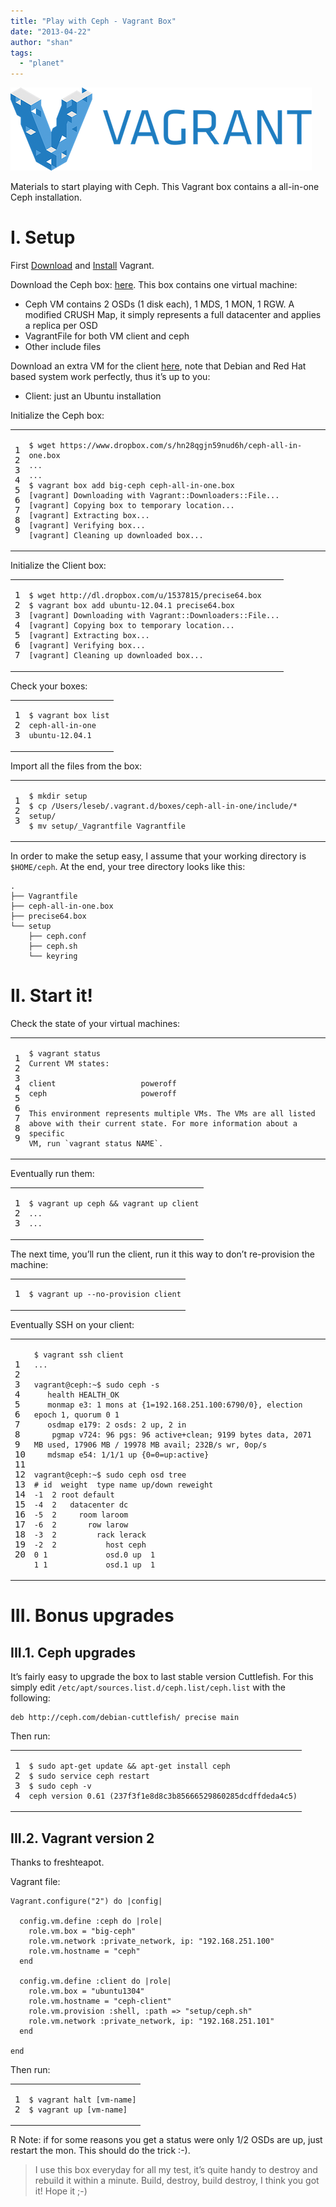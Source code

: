 ```yaml
---
title: "Play with Ceph - Vagrant Box"
date: "2013-04-22"
author: "shan"
tags: 
  - "planet"
---
```


![](images/vagrant-logo.png "Play with Ceph - Vagrant Box")

Materials to start playing with Ceph. This Vagrant box contains a all-in-one Ceph installation.

# I. Setup

First [Download](http://downloads.vagrantup.com/) and [Install](http://docs.vagrantup.com/v2/installation/index.html) Vagrant.

Download the Ceph box: [here](https://www.dropbox.com/s/hn28qgjn59nud6h/ceph-all-in-one.box). This box contains one virtual machine:

- Ceph VM contains 2 OSDs (1 disk each), 1 MDS, 1 MON, 1 RGW. A modified CRUSH Map, it simply represents a full datacenter and applies a replica per OSD
- VagrantFile for both VM client and ceph
- Other include files

Download an extra VM for the client [here](http://dl.dropbox.com/u/1537815/precise64.box), note that Debian and Red Hat based system work perfectly, thus it’s up to you:

- Client: just an Ubuntu installation

Initialize the Ceph box:

<table><tbody><tr><td class="gutter"><pre class="line-numbers"><span class="line-number">1</span>
<span class="line-number">2</span>
<span class="line-number">3</span>
<span class="line-number">4</span>
<span class="line-number">5</span>
<span class="line-number">6</span>
<span class="line-number">7</span>
<span class="line-number">8</span>
<span class="line-number">9</span>
</pre></td><td class="code"><pre><code class="bash"><span class="line"><span class="nv">$ </span>wget https://www.dropbox.com/s/hn28qgjn59nud6h/ceph-all-in-one.box
</span><span class="line">...
</span><span class="line">...
</span><span class="line"><span class="nv">$ </span>vagrant box add big-ceph ceph-all-in-one.box
</span><span class="line"><span class="o">[</span>vagrant<span class="o">]</span> Downloading with Vagrant::Downloaders::File...
</span><span class="line"><span class="o">[</span>vagrant<span class="o">]</span> Copying box to temporary location...
</span><span class="line"><span class="o">[</span>vagrant<span class="o">]</span> Extracting box...
</span><span class="line"><span class="o">[</span>vagrant<span class="o">]</span> Verifying box...
</span><span class="line"><span class="o">[</span>vagrant<span class="o">]</span> Cleaning up downloaded box...
</span></code></pre></td></tr></tbody></table>

Initialize the Client box:

<table><tbody><tr><td class="gutter"><pre class="line-numbers"><span class="line-number">1</span>
<span class="line-number">2</span>
<span class="line-number">3</span>
<span class="line-number">4</span>
<span class="line-number">5</span>
<span class="line-number">6</span>
<span class="line-number">7</span>
</pre></td><td class="code"><pre><code class="bash"><span class="line"><span class="nv">$ </span>wget http://dl.dropbox.com/u/1537815/precise64.box
</span><span class="line"><span class="nv">$ </span>vagrant box add ubuntu-12.04.1 precise64.box
</span><span class="line"><span class="o">[</span>vagrant<span class="o">]</span> Downloading with Vagrant::Downloaders::File...
</span><span class="line"><span class="o">[</span>vagrant<span class="o">]</span> Copying box to temporary location...
</span><span class="line"><span class="o">[</span>vagrant<span class="o">]</span> Extracting box...
</span><span class="line"><span class="o">[</span>vagrant<span class="o">]</span> Verifying box...
</span><span class="line"><span class="o">[</span>vagrant<span class="o">]</span> Cleaning up downloaded box...
</span></code></pre></td></tr></tbody></table>

Check your boxes:

<table><tbody><tr><td class="gutter"><pre class="line-numbers"><span class="line-number">1</span>
<span class="line-number">2</span>
<span class="line-number">3</span>
</pre></td><td class="code"><pre><code class="bash"><span class="line"><span class="nv">$ </span>vagrant box list
</span><span class="line">ceph-all-in-one
</span><span class="line">ubuntu-12.04.1
</span></code></pre></td></tr></tbody></table>

Import all the files from the box:

<table><tbody><tr><td class="gutter"><pre class="line-numbers"><span class="line-number">1</span>
<span class="line-number">2</span>
<span class="line-number">3</span>
</pre></td><td class="code"><pre><code class="bash"><span class="line"><span class="nv">$ </span>mkdir setup
</span><span class="line"><span class="nv">$ </span>cp /Users/leseb/.vagrant.d/boxes/ceph-all-in-one/include/* setup/
</span><span class="line"><span class="nv">$ </span>mv setup/_Vagrantfile Vagrantfile
</span></code></pre></td></tr></tbody></table>

In order to make the setup easy, I assume that your working directory is `$HOME/ceph`. At the end, your tree directory looks like this:

```
.
├── Vagrantfile
├── ceph-all-in-one.box
├── precise64.box
└── setup
    ├── ceph.conf
    ├── ceph.sh
    └── keyring
```

  

# II. Start it!

Check the state of your virtual machines:

<table><tbody><tr><td class="gutter"><pre class="line-numbers"><span class="line-number">1</span>
<span class="line-number">2</span>
<span class="line-number">3</span>
<span class="line-number">4</span>
<span class="line-number">5</span>
<span class="line-number">6</span>
<span class="line-number">7</span>
<span class="line-number">8</span>
<span class="line-number">9</span>
</pre></td><td class="code"><pre><code class="bash"><span class="line"><span class="nv">$ </span>vagrant status
</span><span class="line">Current VM states:
</span><span class="line">
</span><span class="line">client                   poweroff
</span><span class="line">ceph                     poweroff
</span><span class="line">
</span><span class="line">This environment represents multiple VMs. The VMs are all listed
</span><span class="line">above with their current state. For more information about a specific
</span><span class="line">VM, run <span class="sb">`</span>vagrant status NAME<span class="sb">`</span>.
</span></code></pre></td></tr></tbody></table>

Eventually run them:

<table><tbody><tr><td class="gutter"><pre class="line-numbers"><span class="line-number">1</span>
<span class="line-number">2</span>
<span class="line-number">3</span>
</pre></td><td class="code"><pre><code class="bash"><span class="line"><span class="nv">$ </span>vagrant up ceph <span class="o">&amp;&amp;</span> vagrant up client
</span><span class="line">...
</span><span class="line">...
</span></code></pre></td></tr></tbody></table>

The next time, you’ll run the client, run it this way to don’t re-provision the machine:

<table><tbody><tr><td class="gutter"><pre class="line-numbers"><span class="line-number">1</span>
</pre></td><td class="code"><pre><code class="bash"><span class="line"><span class="nv">$ </span>vagrant up --no-provision client
</span></code></pre></td></tr></tbody></table>

Eventually SSH on your client:

<table><tbody><tr><td class="gutter"><pre class="line-numbers"><span class="line-number">1</span>
<span class="line-number">2</span>
<span class="line-number">3</span>
<span class="line-number">4</span>
<span class="line-number">5</span>
<span class="line-number">6</span>
<span class="line-number">7</span>
<span class="line-number">8</span>
<span class="line-number">9</span>
<span class="line-number">10</span>
<span class="line-number">11</span>
<span class="line-number">12</span>
<span class="line-number">13</span>
<span class="line-number">14</span>
<span class="line-number">15</span>
<span class="line-number">16</span>
<span class="line-number">17</span>
<span class="line-number">18</span>
<span class="line-number">19</span>
<span class="line-number">20</span>
</pre></td><td class="code"><pre><code class="bash"><span class="line"><span class="nv">$ </span>vagrant ssh client
</span><span class="line">...
</span><span class="line">
</span><span class="line">vagrant@ceph:~<span class="nv">$ </span>sudo ceph -s
</span><span class="line">   health HEALTH_OK
</span><span class="line">   monmap e3: 1 mons at <span class="o">{</span><span class="nv">1</span><span class="o">=</span>192.168.251.100:6790/0<span class="o">}</span>, election epoch 1, quorum 0 1
</span><span class="line">   osdmap e179: 2 osds: 2 up, 2 in
</span><span class="line">    pgmap v724: 96 pgs: 96 active+clean; 9199 bytes data, 2071 MB used, 17906 MB / 19978 MB avail; 232B/s wr, 0op/s
</span><span class="line">   mdsmap e54: 1/1/1 up <span class="o">{</span><span class="nv">0</span><span class="o">=</span><span class="nv">0</span><span class="o">=</span>up:active<span class="o">}</span>
</span><span class="line">
</span><span class="line">vagrant@ceph:~<span class="nv">$ </span>sudo ceph osd tree
</span><span class="line"><span class="c"># id  weight  type name up/down reweight</span>
</span><span class="line">-1  2 root default
</span><span class="line">-4  2   datacenter dc
</span><span class="line">-5  2     room laroom
</span><span class="line">-6  2       row larow
</span><span class="line">-3  2         rack lerack
</span><span class="line">-2  2           host ceph
</span><span class="line">0 1             osd.0 up  1
</span><span class="line">1 1             osd.1 up  1
</span></code></pre></td></tr></tbody></table>

  

# III. Bonus upgrades

## III.1. Ceph upgrades

It’s fairly easy to upgrade the box to last stable version Cuttlefish. For this simply edit `/etc/apt/sources.list.d/ceph.list/ceph.list` with the following:

```
deb http://ceph.com/debian-cuttlefish/ precise main
```

Then run:

<table><tbody><tr><td class="gutter"><pre class="line-numbers"><span class="line-number">1</span>
<span class="line-number">2</span>
<span class="line-number">3</span>
<span class="line-number">4</span>
</pre></td><td class="code"><pre><code class="bash"><span class="line"><span class="nv">$ </span>sudo apt-get update <span class="o">&amp;&amp;</span> apt-get install ceph
</span><span class="line"><span class="nv">$ </span>sudo service ceph restart
</span><span class="line"><span class="nv">$ </span>sudo ceph -v
</span><span class="line">ceph version 0.61 <span class="o">(</span>237f3f1e8d8c3b85666529860285dcdffdeda4c5<span class="o">)</span>
</span></code></pre></td></tr></tbody></table>

## III.2. Vagrant version 2

Thanks to freshteapot.

Vagrant file:

```
Vagrant.configure("2") do |config|

  config.vm.define :ceph do |role|
    role.vm.box = "big-ceph"
    role.vm.network :private_network, ip: "192.168.251.100"
    role.vm.hostname = "ceph"
  end

  config.vm.define :client do |role|
    role.vm.box = "ubuntu1304"
    role.vm.hostname = "ceph-client"
    role.vm.provision :shell, :path => "setup/ceph.sh"
    role.vm.network :private_network, ip: "192.168.251.101"
  end

end
```

Then run:

<table><tbody><tr><td class="gutter"><pre class="line-numbers"><span class="line-number">1</span>
<span class="line-number">2</span>
</pre></td><td class="code"><pre><code class="bash"><span class="line"><span class="nv">$ </span>vagrant halt <span class="o">[</span>vm-name<span class="o">]</span>
</span><span class="line"><span class="nv">$ </span>vagrant up <span class="o">[</span>vm-name<span class="o">]</span>
</span></code></pre></td></tr></tbody></table>

  

R Note: if for some reasons you get a status were only 1/2 OSDs are up, just restart the mon. This should do the trick :-).

  

> I use this box everyday for all my test, it’s quite handy to destroy and rebuild it within a minute. Build, destroy, build destroy, I think you got it! Hope it ;-)
